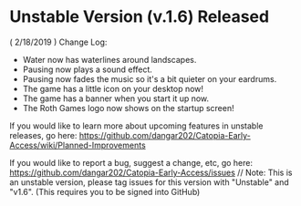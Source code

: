 # Unstable Version (v.1.6) Released
( 2/18/2019 )
Change Log:
- Water now has waterlines around landscapes.
- Pausing now plays a sound effect.
- Pausing now fades the music so it's a bit quieter on your eardrums.
- The game has a little icon on your desktop now!
- The game has a banner when you start it up now.
- The Roth Games logo now shows on the startup screen!

If you would like to learn more about upcoming features in unstable releases, 
go here: https://github.com/dangar202/Catopia-Early-Access/wiki/Planned-Improvements

If you would like to report a bug, suggest a change, etc, go here:
https://github.com/dangar202/Catopia-Early-Access/issues // Note: This is an unstable version, please tag issues for this version  with "Unstable" and "v1.6".
(This requires you to be signed into GitHub)
